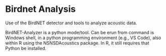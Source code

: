 # Birdnet Analysis

Use of the BirdNET detector and tools to analyze acoustic data. 


BirdNET-Analyzer is a python mode/tool. Can be erun from command is Windows shell, in a python programming environment (e.g., VS Code), also within R using the NSNSDAcoustics package. In R, it still requires that Python be installed. 


